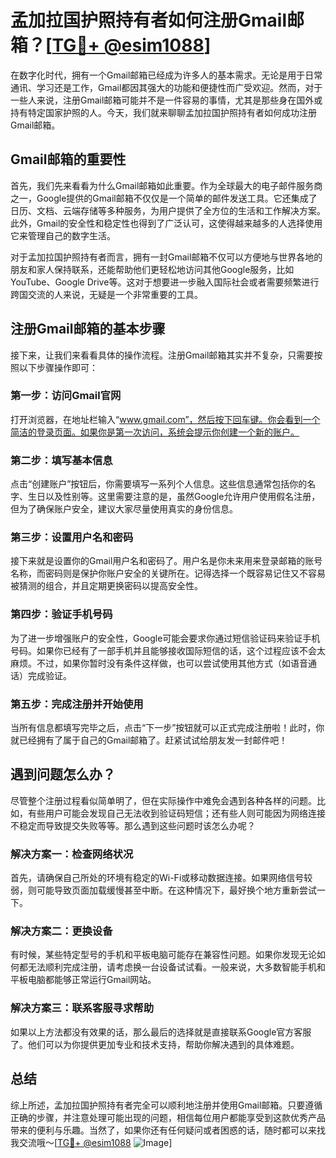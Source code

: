 # 孟加拉国护照持有者如何注册Gmail邮箱？[[TG💪+ @esim1088](https://t.me/s/esim1088)]

在数字化时代，拥有一个Gmail邮箱已经成为许多人的基本需求。无论是用于日常通讯、学习还是工作，Gmail都因其强大的功能和便捷性而广受欢迎。然而，对于一些人来说，注册Gmail邮箱可能并不是一件容易的事情，尤其是那些身在国外或持有特定国家护照的人。今天，我们就来聊聊孟加拉国护照持有者如何成功注册Gmail邮箱。

## Gmail邮箱的重要性

首先，我们先来看看为什么Gmail邮箱如此重要。作为全球最大的电子邮件服务商之一，Google提供的Gmail邮箱不仅仅是一个简单的邮件发送工具。它还集成了日历、文档、云端存储等多种服务，为用户提供了全方位的生活和工作解决方案。此外，Gmail的安全性和稳定性也得到了广泛认可，这使得越来越多的人选择使用它来管理自己的数字生活。

对于孟加拉国护照持有者而言，拥有一封Gmail邮箱不仅可以方便地与世界各地的朋友和家人保持联系，还能帮助他们更轻松地访问其他Google服务，比如YouTube、Google Drive等。这对于想要进一步融入国际社会或者需要频繁进行跨国交流的人来说，无疑是一个非常重要的工具。

## 注册Gmail邮箱的基本步骤

接下来，让我们来看看具体的操作流程。注册Gmail邮箱其实并不复杂，只需要按照以下步骤操作即可：

### 第一步：访问Gmail官网

打开浏览器，在地址栏输入“www.gmail.com”，然后按下回车键。你会看到一个简洁的登录页面。如果你是第一次访问，系统会提示你创建一个新的账户。

### 第二步：填写基本信息

点击“创建账户”按钮后，你需要填写一系列个人信息。这些信息通常包括你的名字、生日以及性别等。这里需要注意的是，虽然Google允许用户使用假名注册，但为了确保账户安全，建议大家尽量使用真实的身份信息。

### 第三步：设置用户名和密码

接下来就是设置你的Gmail用户名和密码了。用户名是你未来用来登录邮箱的账号名称，而密码则是保护你账户安全的关键所在。记得选择一个既容易记住又不容易被猜测的组合，并且定期更换密码以提高安全性。

### 第四步：验证手机号码

为了进一步增强账户的安全性，Google可能会要求你通过短信验证码来验证手机号码。如果你已经有了一部手机并且能够接收国际短信的话，这个过程应该不会太麻烦。不过，如果你暂时没有条件这样做，也可以尝试使用其他方式（如语音通话）完成验证。

### 第五步：完成注册并开始使用

当所有信息都填写完毕之后，点击“下一步”按钮就可以正式完成注册啦！此时，你就已经拥有了属于自己的Gmail邮箱了。赶紧试试给朋友发一封邮件吧！

## 遇到问题怎么办？

尽管整个注册过程看似简单明了，但在实际操作中难免会遇到各种各样的问题。比如，有些用户可能会发现自己无法收到验证码短信；还有些人则可能因为网络连接不稳定而导致提交失败等等。那么遇到这些问题时该怎么办呢？

### 解决方案一：检查网络状况

首先，请确保自己所处的环境有稳定的Wi-Fi或移动数据连接。如果网络信号较弱，则可能导致页面加载缓慢甚至中断。在这种情况下，最好换个地方重新尝试一下。

### 解决方案二：更换设备

有时候，某些特定型号的手机和平板电脑可能存在兼容性问题。如果你发现无论如何都无法顺利完成注册，请考虑换一台设备试试看。一般来说，大多数智能手机和平板电脑都能够正常运行Gmail网站。

### 解决方案三：联系客服寻求帮助

如果以上方法都没有效果的话，那么最后的选择就是直接联系Google官方客服了。他们可以为你提供更加专业和技术支持，帮助你解决遇到的具体难题。

## 总结

综上所述，孟加拉国护照持有者完全可以顺利地注册并使用Gmail邮箱。只要遵循正确的步骤，并注意处理可能出现的问题，相信每位用户都能享受到这款优秀产品带来的便利与乐趣。当然了，如果你还有任何疑问或者困惑的话，随时都可以来找我交流哦～[[TG💪+ @esim1088](https://t.me/s/esim1088) ![Image](https://i.postimg.cc/4NQfJmqS/Snipaste-2025-05-13-00-14-12.png)]